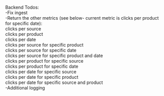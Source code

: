 Backend Todos:  
-Fix ingest  
-Return the other metrics (see below- current metric is clicks per product for specific date):  
    clicks per source  
    clicks per product  
    clicks per date  
    clicks per source for specific product  
    clicks per source for specific date  
    clicks per source for specific product and date  
    clicks per product for specific source  
    clicks per product for specific date  
    clicks per date for specific source  
    clicks per date for specific product  
    clicks per date for specific source and product  
-Additional logging  
